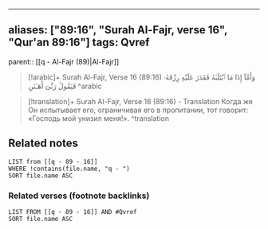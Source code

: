 
---
aliases: ["89:16", "Surah Al-Fajr, verse 16", "Qur'an 89:16"]
tags: Qvref
---

parent:: [[q - Al-Fajr (89)|Al-Fajr]]

> [!arabic]+ Surah Al-Fajr, Verse 16 (89:16)
> <span class="quran-arabic">وَأَمَّآ إِذَا مَا ٱبْتَلَىٰهُ فَقَدَرَ عَلَيْهِ رِزْقَهُۥ فَيَقُولُ رَبِّىٓ أَهَـٰنَنِ</span>
^arabic

> [!translation]+ Surah Al-Fajr, Verse 16 (89:16) - Translation
> Когда же Он испытывает его, ограничивая его в пропитании, тот говорит: «Господь мой унизил меня!».
^translation



## Related notes
```dataview
LIST from [[q - 89 - 16]]
WHERE !contains(file.name, "q - ")
SORT file.name ASC
```

### Related verses (footnote backlinks)
```dataview
LIST FROM [[q - 89 - 16]] AND #Qvref
SORT file.name ASC
```

